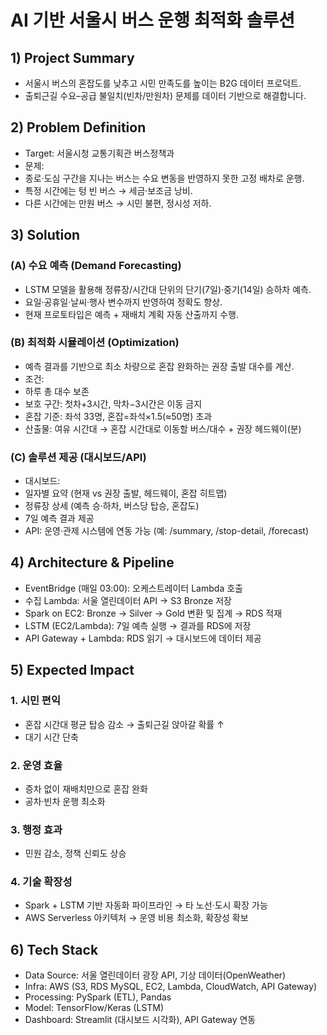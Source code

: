 # AI 기반 서울시 버스 운행 최적화 솔루션

## 1) Project Summary
-	서울시 버스의 혼잡도를 낮추고 시민 만족도를 높이는 B2G 데이터 프로덕트.
-	출퇴근길 수요–공급 불일치(빈차/만원차) 문제를 데이터 기반으로 해결합니다.



## 2) Problem Definition
-	Target: 서울시청 교통기획관 버스정책과
-	문제:
-	종로·도심 구간을 지나는 버스는 수요 변동을 반영하지 못한 고정 배차로 운행.
-	특정 시간에는 텅 빈 버스 → 세금·보조금 낭비.
-	다른 시간에는 만원 버스 → 시민 불편, 정시성 저하.



## 3) Solution

### (A) 수요 예측 (Demand Forecasting)
-	LSTM 모델을 활용해 정류장/시간대 단위의 단기(7일)·중기(14일) 승하차 예측.
-	요일·공휴일·날씨·행사 변수까지 반영하여 정확도 향상.
-	현재 프로토타입은 예측 + 재배치 계획 자동 산출까지 수행.

### (B) 최적화 시뮬레이션 (Optimization)
-	예측 결과를 기반으로 최소 차량으로 혼잡 완화하는 권장 출발 대수를 계산.
-	조건:
-	하루 총 대수 보존
-	보호 구간: 첫차+3시간, 막차−3시간은 이동 금지
-	혼잡 기준: 좌석 33명, 혼잡=좌석×1.5(≈50명) 초과
-	산출물: 여유 시간대 → 혼잡 시간대로 이동할 버스/대수 + 권장 헤드웨이(분)

### (C) 솔루션 제공 (대시보드/API)
-	대시보드:
-	일자별 요약 (현재 vs 권장 출발, 헤드웨이, 혼잡 히트맵)
-	정류장 상세 (예측 승·하차, 버스당 탑승, 혼잡도)
-	7일 예측 결과 제공
-	API: 운영·관제 시스템에 연동 가능 (예: /summary, /stop-detail, /forecast)



## 4) Architecture & Pipeline
-	EventBridge (매일 03:00): 오케스트레이터 Lambda 호출
-	수집 Lambda: 서울 열린데이터 API → S3 Bronze 저장
-	Spark on EC2: Bronze → Silver → Gold 변환 및 집계 → RDS 적재
-	LSTM (EC2/Lambda): 7일 예측 실행 → 결과를 RDS에 저장
-	API Gateway + Lambda: RDS 읽기 → 대시보드에 데이터 제공



## 5) Expected Impact
### 1.	시민 편익
-	혼잡 시간대 평균 탑승 감소 → 출퇴근길 앉아갈 확률 ↑
-	대기 시간 단축
### 2.	운영 효율
-	증차 없이 재배치만으로 혼잡 완화
-	공차·빈차 운행 최소화
### 3.	행정 효과
-	민원 감소, 정책 신뢰도 상승
### 4.	기술 확장성
-	Spark + LSTM 기반 자동화 파이프라인 → 타 노선·도시 확장 가능
-	AWS Serverless 아키텍처 → 운영 비용 최소화, 확장성 확보



## 6) Tech Stack
-	Data Source: 서울 열린데이터 광장 API, 기상 데이터(OpenWeather)
-	Infra: AWS (S3, RDS MySQL, EC2, Lambda, CloudWatch, API Gateway)
-	Processing: PySpark (ETL), Pandas
-	Model: TensorFlow/Keras (LSTM)
-	Dashboard: Streamlit (대시보드 시각화), API Gateway 연동
